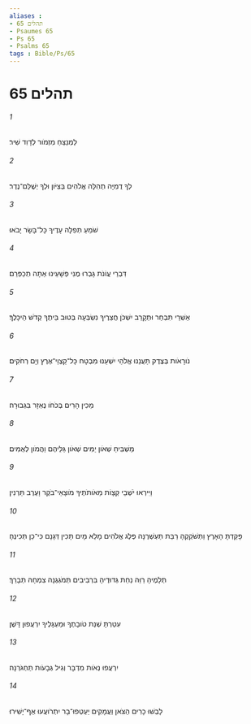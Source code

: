 ```yaml
---
aliases : 
- תהלים 65
- Psaumes 65
- Ps 65
- Psalms 65
tags : Bible/Ps/65
---
```


# תהלים 65

###### 1
לַמְנַצֵּחַ מִזְמֹור לְדָוִד שִׁיר׃
###### 2
לְךָ דֻמִיָּה תְהִלָּה אֱלֹהִים בְּצִיֹּון וּלְךָ יְשֻׁלַּם־נֶדֶר׃
###### 3
שֹׁמֵעַ תְּפִלָּה עָדֶיךָ כָּל־בָּשָׂר יָבֹאוּ׃
###### 4
דִּבְרֵי עֲוֹנֹת גָּבְרוּ מֶנִּי פְּשָׁעֵינוּ אַתָּה תְכַפְּרֵם׃
###### 5
אַשְׁרֵי תִּבְחַר וּתְקָרֵב יִשְׁכֹּן חֲצֵרֶיךָ נִשְׂבְּעָה בְּטוּב בֵּיתֶךָ קְדֹשׁ הֵיכָלֶךָ׃
###### 6
נֹורָאֹות בְּצֶדֶק תַּעֲנֵנוּ אֱלֹהֵי יִשְׁעֵנוּ מִבְטָח כָּל־קַצְוֵי־אֶרֶץ וְיָם רְחֹקִים׃
###### 7
מֵכִין הָרִים בְּכֹחֹו נֶאְזָר בִּגְבוּרָה׃
###### 8
מַשְׁבִּיחַ שְׁאֹון יַמִּים שְׁאֹון גַּלֵּיהֶם וַהֲמֹון לְאֻמִּים׃
###### 9
וַיִּירְאוּ יֹשְׁבֵי קְצָוֹת מֵאֹותֹתֶיךָ מֹוצָאֵי־בֹקֶר וָעֶרֶב תַּרְנִין׃
###### 10
פָּקַדְתָּ הָאָרֶץ וַתְּשֹׁקְקֶהָ רַבַּת תַּעְשְׁרֶנָּה פֶּלֶג אֱלֹהִים מָלֵא מָיִם תָּכִין דְּגָנָם כִּי־כֵן תְּכִינֶהָ׃
###### 11
תְּלָמֶיהָ רַוֵּה נַחֵת גְּדוּדֶיהָ בִּרְבִיבִים תְּמֹגְגֶנָּה צִמְחָהּ תְּבָרֵךְ׃
###### 12
עִטַּרְתָּ שְׁנַת טֹובָתֶךָ וּמַעְגָּלֶיךָ יִרְעֲפוּן דָּשֶׁן׃
###### 13
יִרְעֲפוּ נְאֹות מִדְבָּר וְגִיל גְּבָעֹות תַּחְגֹּרְנָה׃
###### 14
לָבְשׁוּ כָרִים הַצֹּאן וַעֲמָקִים יַעַטְפוּ־בָר יִתְרֹועֲעוּ אַף־יָשִׁירוּ׃
